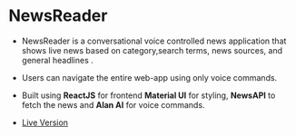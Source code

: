 # NewsReader

- NewsReader is a conversational voice controlled news application that shows live news based on category,search terms, news sources, and general headlines .
- Users can navigate the entire web-app using only voice commands.
- Built using **ReactJS** for frontend **Material UI** for styling, **NewsAPI** to fetch the news and **Alan AI** for voice commands.

- [Live Version](https://alannewsreader.netlify.app/)
